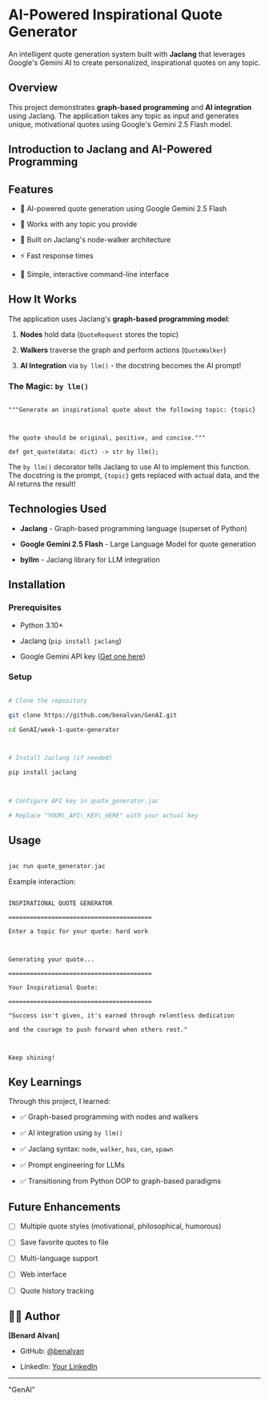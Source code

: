 # AI-Powered Inspirational Quote Generator



An intelligent quote generation system built with **Jaclang** that leverages Google's Gemini AI to create personalized, inspirational quotes on any topic.





## Overview



This project demonstrates **graph-based programming** and **AI integration** using Jaclang. The application takes any topic as input and generates unique, motivational quotes using Google's Gemini 2.5 Flash model.



## Introduction to Jaclang and AI-Powered Programming



## Features



- 🤖 AI-powered quote generation using Google Gemini 2.5 Flash

- 🎨 Works with any topic you provide

- 🚀 Built on Jaclang's node-walker architecture

- ⚡ Fast response times

- 💬 Simple, interactive command-line interface



## How It Works



The application uses Jaclang's **graph-based programming model**:



1. **Nodes** hold data (`QuoteRequest` stores the topic)

2. **Walkers** traverse the graph and perform actions (`QuoteWalker`)

3. **AI Integration** via `by llm()` - the docstring becomes the AI prompt!



### The Magic: `by llm()`



```jac

"""Generate an inspirational quote about the following topic: {topic}



The quote should be original, positive, and concise."""

def get_quote(data: dict) -> str by llm();

```



The `by llm()` decorator tells Jaclang to use AI to implement this function. The docstring is the prompt, `{topic}` gets replaced with actual data, and the AI returns the result!



## Technologies Used



- **Jaclang** - Graph-based programming language (superset of Python)

- **Google Gemini 2.5 Flash** - Large Language Model for quote generation

- **byllm** - Jaclang library for LLM integration



## Installation



### Prerequisites

- Python 3.10+

- Jaclang (`pip install jaclang`)

- Google Gemini API key ([Get one here](https://aistudio.google.com/app/apikey))



### Setup



```bash

# Clone the repository

git clone https://github.com/benalvan/GenAI.git

cd GenAI/week-1-quote-generator



# Install Jaclang (if needed)

pip install jaclang



# Configure API key in quote_generator.jac

# Replace "YOUR\_API\_KEY\_HERE" with your actual key

```



## Usage



```bash

jac run quote_generator.jac

```



Example interaction:

```

INSPIRATIONAL QUOTE GENERATOR

========================================

Enter a topic for your quote: hard work



Generating your quote...

========================================

Your Inspirational Quote:

========================================

"Success isn't given, it's earned through relentless dedication 

and the courage to push forward when others rest."



Keep shining!

```



## Key Learnings



Through this project, I learned:

- ✅ Graph-based programming with nodes and walkers

- ✅ AI integration using `by llm()`

- ✅ Jaclang syntax: `node`, `walker`, `has`, `can`, `spawn`

- ✅ Prompt engineering for LLMs

- ✅ Transitioning from Python OOP to graph-based paradigms



## Future Enhancements



- [ ] Multiple quote styles (motivational, philosophical, humorous)

- [ ] Save favorite quotes to file

- [ ] Multi-language support

- [ ] Web interface

- [ ] Quote history tracking



## 👨‍💻 Author



**[Benard Alvan]**

- GitHub: [@benalvan](https://github.com/benalvan)

- LinkedIn: [Your LinkedIn](https://www.linkedin.com/in/benard-alvan/)



---



<div align="center">



</div>

"GenAI" 
